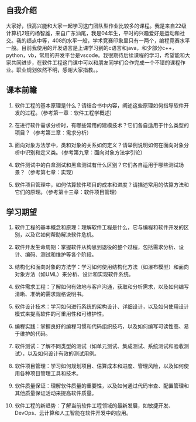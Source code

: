 ## 自我介绍
  大家好，很高兴能和大家一起学习这门团队型作业比较多的课程。我是来自22级计算机2班的杨智雄，来自广东汕尾，我是04年生，平时的兴趣爱好是运动和社交。我的绩点中等，408的水平一般，学术竞赛印象里只有一两个，编程竞赛水平一般。目前我使用的开发语言是上课学习到的c语言和java，和少部分c++，python，vb，常用的开发平台是vscode。我很期待后续课程的学习，希望能和大家共同进步，在软件工程这门课中可以和朋友同学们合作完成一个不错的课程作业。职业规划依然不明，感谢大家指教。。
## 课本前瞻
  1. 软件工程的基本原理是什么？请结合书中内容，阐述这些原理如何指导软件开发的过程。（参考第一章：软件工程学概述）

  2. 在进行软件需求分析时，有哪些常用的建模技术？它们各自适用于什么类型的项目？（参考第三章：需求分析）

  3. 面向对象方法学中，类和对象的关系如何定义？请举例说明如何在面向对象分析中识别和定义类。（参考第九章：面向对象方法学引论）

  4. 软件测试中的白盒测试和黑盒测试有什么区别？它们各自适用于哪些测试场景？（参考第七章：实现）

  5. 软件项目管理中，如何估算软件项目的成本和进度？请描述常用的估算方法和它们的原理。（参考第十三章：软件项目管理）
## 学习期望
  1. 软件工程的基本概念和原理：理解软件工程是什么，它与编程和软件开发的区别，以及它如何帮助解决软件危机。

  2. 软件开发生命周期：掌握软件从构思到退役的整个过程，包括需求分析、设计、编码、测试和维护等各个阶段。

  3. 结构化和面向对象的方法学：学习如何使用结构化方法（如瀑布模型）和面向对象方法（如UML）来分析、设计和实现软件系统。

  4. 软件需求工程：了解如何有效地与客户沟通，获取和分析需求，以及如何编写清晰、准确的需求规格说明书。

  5. 软件设计技术：学习如何进行系统的架构设计、详细设计，以及如何使用设计模式来提高软件的可重用性和可维护性。

  6. 编程实践：掌握良好的编程习惯和代码组织技巧，以及如何编写可读性高、易于维护的代码。

  7. 软件测试：了解不同类型的测试（如单元测试、集成测试、系统测试和验收测试），以及如何设计有效的测试用例。

  8. 软件项目管理：学习如何规划项目、估算成本和进度、管理风险，以及如何使用各种项目管理工具和技术。

  9. 软件质量保证：理解软件质量的重要性，以及如何通过代码审查、配置管理和其他质量保证活动来提高软件质量。

  10. 软件工程的新趋势：了解当前软件工程领域的最新发展，如敏捷开发、DevOps、云计算和人工智能在软件开发中的应用。
<!--
**3124516/3124516** is a ✨ _special_ ✨ repository because its `README.md` (this file) appears on your GitHub profile.

Here are some ideas to get you started:

- 🔭 I’m currently working on ...
- 🌱 I’m currently learning ...
- 👯 I’m looking to collaborate on ...
- 🤔 I’m looking for help with ...
- 💬 Ask me about ...
- 📫 How to reach me: ...
- 😄 Pronouns: ...
- ⚡ Fun fact: ...
-->
